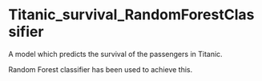 # Titanic_survival_RandomForestClassifier
A model which predicts the survival of the passengers in Titanic. 

Random Forest classifier has been used to achieve this. 

